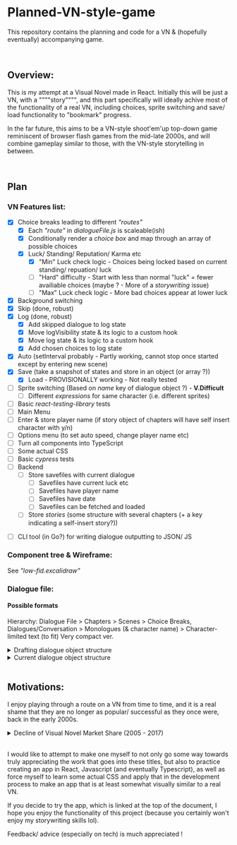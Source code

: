 # Planned-VN-style-game

This repository contains the planning and code for a VN & (hopefully eventually) accompanying game.

<br>

## Overview:
This is my attempt at a Visual Novel made in React. 
Initially this will be just a VN, with a """"story"""", and this part specifically will ideally achive most of the functionality of a real VN, including choices, sprite switching and save/ load functionality to "bookmark" progress.

In the far future, this aims to be a VN-style shoot'em'up top-down game reminiscent of browser flash games from the mid-late 2000s, and will combine gameplay similar to those, with the VN-style storytelling in between. 

<br>

## Plan
### VN Features list:
- [x]  Choice breaks leading to different _"routes"_
    + [x]  Each _"route"_ in _dialogueFile.js_ is scaleable(ish)
    + [x]  Conditionally render a _choice box_ and map through an array of possible choices
    + [x]  Luck/ Standing/ Reputation/ Karma etc
        - [x]  "Min" Luck check logic - Choices being locked based on current standing/ repuation/ luck
        - [ ]  "Hard" difficulty - Start with less than normal "luck" = fewer availiable choices (maybe ? - More of a _storywriting_ issue) 
        - [ ]  "Max" Luck check logic - More bad choices appear at lower luck
- [x]  Background switching
- [x]  Skip (done, robust)
- [x]  Log (done, robust)
    + [x]  Add skipped dialogue to log state
    + [x]  Move  logVisibility state & its logic  to a custom hook
    + [x]  Move log state & its logic to a custom hook
    + [x]  Add chosen choices to log state
- [x]  Auto (setInterval probably - Partly working, cannot stop once started except by entering new scene)
- [x]  Save (take a snapshot of states and store in an object (or array ?))
    + [x]  Load - PROVISIONALLY working - Not really tested
- [ ]  Sprite switching (Based on _name_ key of dialogue object ?) - **V.Difficult**
    + [ ]  Different _expressions_ for same character (i.e. different sprites)
- [ ]  Basic _react-testing-library_ tests
- [ ]  Main Menu
- [ ]  Enter & store player name (if story object of chapters will have self insert character with y/n)
- [ ]  Options menu (to set auto speed, change player name etc)
- [ ]  Turn all components into TypeScript
- [ ]  Some actual CSS
- [ ]  Basic _cypress_ tests
- [ ]  Backend
    + [ ]  Store savefiles with current dialogue
        - [ ]  Savefiles have current luck etc
        - [ ]  Savefiles have player name
        - [ ]  Savefiles have date
        - [ ]  Savefiles can be fetched and loaded
    + [ ]  Store *stories* (some structure with several chapters (+ a key indicating a self-insert story?))
+ [ ]  CLI tool (in Go?) for writing dialogue outputting to JSON/ JS

### Component tree & Wireframe:
See _"low-fid.excalidraw"_

### Dialogue file: 
#### Possible formats

Hierarchy:
    Dialogue File > Chapters > Scenes > Choice Breaks, Dialogues/Conversation > Monologues (& character name) > Character-limited text (to fit)
            Very compact ver.

<details> 
<summary>Drafting dialogue object structure</summary>

```js 
        Ch Title: Title
        Ch 1: [
                { 
                    Scene0: [
                        {   
                            Dialogue1:"x",
                            transitionInAnimations: ["some","numbers","here"],
                            Name: "speech",
                            transitionOutAnimations: ["some","numbers","here"]
                        },
                /* -----------------------ALTERNATIVELY------------------- */
                        {
                            Character: "Name",
                            Dialogue: "Speech",
                            Expression: "normal"
                        },
                /* ------------------------------------------------------- */
                        {
                            CB:"choiceBreak1",
                            1: "Choice1Text",
                            2: "Choice2Text",
                            3: "Choice3Text"
                        }

                Dialogue2: 
                {

                }

                    ]
                }
            Scene1:
            [
                
            ]
        ]




        {
            Character: Name
            Dialogue: Speech
            (Animations?): ?
        }


        {
            Character: "Character's speech?"
        },
        { ChoiceBreak1 }
        {
            Character: "Character's speech?"
        }
```

</details>

<details> 
<summary>Current dialogue object structure</summary>
<br>

### Each Chapter is an array of scene objects:
- In each Scene object is an array of "dialogue" object (i.e. what changes on screen between each click")
    + Each dialogue object contains several keys:
        - Name
        - Dialogue
        - Background (optional, only when the background changes)
        - Question & Options (optional, only at question moments)
        - Sprite (url/ path) **TBD**
        - Sprite type (i.e. The expression: normal, sad, angry etc) **TBD**
        - Animations **TBD**
```js
let ch1 = 
[
    {
        id:1
        scene:[
            {
                Name:"John Doe",
                Dialogue:"Hello World !",
                Background: "background.jpg"
            },
            {
                Name:"World",
                Dialogue:"Hello John !",
            }
            {
                Name:"Alien",
                Dialogue:"Choose your demise !",
                Question:"Which demise should we choose ?",
                Options: [
                    {
                        Text:"Meteor strike",
                        Next:1,
                        Luck:+1,
                    },
                    {
                        Text:"Invasion",
                        Next:2,
                        Luck:+2,
                    },
                    {
                        Text:"Nanomachine plague",
                        Next:3,
                        Luck:-1,
                    },
                ],
            }
        ]
    },
    {
        BG:bgImg2.jpg
        Scene2:[ 
            {
            }
        ]
    },
] 
```
</details>
<br>

## Motivations:
I enjoy playing through a route on a VN from time to time, and it is a real shame that they are no longer as popular/ successful as they once were, back in the early 2000s. 
<details>
<summary>Decline of Visual Novel Market Share (2005 - 2017)</summary>

![Graph](https://i.imgur.com/76ukChN.jpeg)
Yeah sorry the usual image translate websites didn't work ...
</details>
<br>

I would like to attempt to make one myself to not only go some way towards truly appreciating the work that goes into these titles, but also to practice creating an app in React, Javascript (and eventually Typescript), as well as force myself to learn some actual CSS and apply that in the development process to make an app that is at least somewhat visually similar to a real VN.

If you decide to try the app, which is linked at the top of the document, I hope you enjoy the functionality of this project (because you certainly won't enjoy my storywriting skills lol). 

Feedback/ advice (especially on tech) is much appreciated ! 
